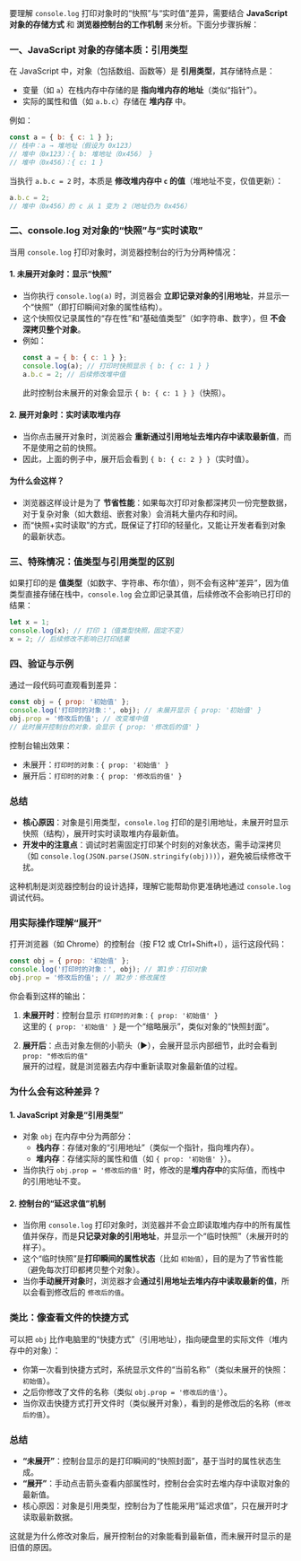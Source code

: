 要理解 `console.log` 打印对象时的“快照”与“实时值”差异，需要结合 **JavaScript 对象的存储方式** 和 **浏览器控制台的工作机制** 来分析。下面分步骤拆解：

### **一、JavaScript 对象的存储本质：引用类型**

在 JavaScript 中，对象（包括数组、函数等）是 **引用类型**，其存储特点是：

- 变量（如 `a`）在栈内存中存储的是 **指向堆内存的地址**（类似“指针”）。
- 实际的属性和值（如 `a.b.c`）存储在 **堆内存** 中。

例如：

```javascript
const a = { b: { c: 1 } };
// 栈中：a → 堆地址（假设为 0x123）
// 堆中（0x123）：{ b: 堆地址（0x456） }
// 堆中（0x456）：{ c: 1 }
```

当执行 `a.b.c = 2` 时，本质是 **修改堆内存中 `c` 的值**（堆地址不变，仅值更新）：

```javascript
a.b.c = 2;
// 堆中（0x456）的 c 从 1 变为 2（地址仍为 0x456）
```

### **二、console.log 对对象的“快照”与“实时读取”**

当用 `console.log` 打印对象时，浏览器控制台的行为分两种情况：

#### 1. **未展开对象时：显示“快照”**

- 当你执行 `console.log(a)` 时，浏览器会 **立即记录对象的引用地址**，并显示一个“快照”（即打印瞬间对象的属性结构）。
- 这个快照仅记录属性的“存在性”和“基础值类型”（如字符串、数字），但 **不会深拷贝整个对象**。
- 例如：
  ```javascript
  const a = { b: { c: 1 } };
  console.log(a); // 打印时快照显示 { b: { c: 1 } }
  a.b.c = 2; // 后续修改堆中值
  ```
  此时控制台未展开的对象会显示 `{ b: { c: 1 } }`（快照）。

#### 2. **展开对象时：实时读取堆内存**

- 当你点击展开对象时，浏览器会 **重新通过引用地址去堆内存中读取最新值**，而不是使用之前的快照。
- 因此，上面的例子中，展开后会看到 `{ b: { c: 2 } }`（实时值）。

#### 为什么会这样？

- 浏览器这样设计是为了 **节省性能**：如果每次打印对象都深拷贝一份完整数据，对于复杂对象（如大数组、嵌套对象）会消耗大量内存和时间。
- 而“快照+实时读取”的方式，既保证了打印的轻量化，又能让开发者看到对象的最新状态。

### **三、特殊情况：值类型与引用类型的区别**

如果打印的是 **值类型**（如数字、字符串、布尔值），则不会有这种“差异”，因为值类型直接存储在栈中，`console.log` 会立即记录其值，后续修改不会影响已打印的结果：

```javascript
let x = 1;
console.log(x); // 打印 1（值类型快照，固定不变）
x = 2; // 后续修改不影响已打印结果
```

### **四、验证与示例**

通过一段代码可直观看到差异：

```javascript
const obj = { prop: '初始值' };
console.log('打印时的对象：', obj); // 未展开显示 { prop: '初始值' }
obj.prop = '修改后的值'; // 改变堆中值
// 此时展开控制台的对象，会显示 { prop: '修改后的值' }
```

控制台输出效果：

- 未展开：`打印时的对象：{ prop: '初始值' }`
- 展开后：`打印时的对象：{ prop: '修改后的值' }`

### **总结**

- **核心原因**：对象是引用类型，`console.log` 打印的是引用地址，未展开时显示快照（结构），展开时实时读取堆内存最新值。
- **开发中的注意点**：调试时若需固定打印某个时刻的对象状态，需手动深拷贝（如 `console.log(JSON.parse(JSON.stringify(obj)))`），避免被后续修改干扰。

这种机制是浏览器控制台的设计选择，理解它能帮助你更准确地通过 `console.log` 调试代码。

### **用实际操作理解“展开”**

打开浏览器（如 Chrome）的控制台（按 F12 或 Ctrl+Shift+I），运行这段代码：

```javascript
const obj = { prop: '初始值' };
console.log('打印时的对象：', obj); // 第1步：打印对象
obj.prop = '修改后的值'; // 第2步：修改属性
```

你会看到这样的输出：

1. **未展开时**：控制台显示 `打印时的对象：{ prop: '初始值' }`  
   这里的 `{ prop: '初始值' }` 是一个“缩略展示”，类似对象的“快照封面”。

2. **展开后**：点击对象左侧的小箭头（▶），会展开显示内部细节，此时会看到 `prop: "修改后的值"`  
   展开的过程，就是浏览器去内存中重新读取对象最新值的过程。

### **为什么会有这种差异？**

#### 1. **JavaScript 对象是“引用类型”**

- 对象 `obj` 在内存中分为两部分：
  - **栈内存**：存储对象的“引用地址”（类似一个指针，指向堆内存）。
  - **堆内存**：存储实际的属性和值（如 `{ prop: '初始值' }`）。
- 当你执行 `obj.prop = '修改后的值'` 时，修改的是**堆内存中**的实际值，而栈中的引用地址不变。

#### 2. **控制台的“延迟求值”机制**

- 当你用 `console.log` 打印对象时，浏览器并不会立即读取堆内存中的所有属性值并保存，而是**只记录对象的引用地址**，并显示一个“临时快照”（未展开时的样子）。
- 这个“临时快照”是**打印瞬间的属性状态**（比如 `初始值`），目的是为了节省性能（避免每次打印都拷贝整个对象）。
- 当你**手动展开对象**时，浏览器才会**通过引用地址去堆内存中读取最新的值**，所以会看到修改后的 `修改后的值`。

### **类比：像查看文件的快捷方式**

可以把 `obj` 比作电脑里的“快捷方式”（引用地址），指向硬盘里的实际文件（堆内存中的对象）：

- 你第一次看到快捷方式时，系统显示文件的“当前名称”（类似未展开的快照：`初始值`）。
- 之后你修改了文件的名称（类似 `obj.prop = '修改后的值'`）。
- 当你双击快捷方式打开文件时（类似展开对象），看到的是修改后的名称（`修改后的值`）。

### **总结**

- **“未展开”**：控制台显示的是打印瞬间的“快照封面”，基于当时的属性状态生成。
- **“展开”**：手动点击箭头查看内部属性时，控制台会实时去堆内存中读取对象的最新值。
- 核心原因：对象是引用类型，控制台为了性能采用“延迟求值”，只在展开时才读取最新数据。

这就是为什么修改对象后，展开控制台的对象能看到最新值，而未展开时显示的是旧值的原因。
